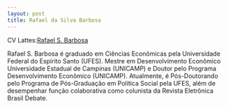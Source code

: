 ```yaml
---
layout: post
title: Rafael da Silva Barbosa
---
```


CV Lattes:[Rafael S. Barbosa](http://lattes.cnpq.br/4197535383007177)

Rafael S. Barbosa é graduado em Ciências Econômicas pela Universidade Federal do Espírito Santo (UFES). Mestre em Desenvolvimento Econômico Universidade Estadual de Campinas (UNICAMP) e Doutor pelo Programa Desenvolvimento Econômico (UNICAMP). 
Atualmente, é Pós-Doutorando pelo Programa de Pós-Graduação em Política Social pela UFES, além de desempenhar função colaborativa como colunista da Revista Eletrônica Brasil Debate.
